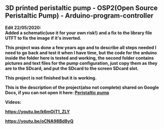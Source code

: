 <h2>3D printed peristaltic pump - OSP2(Open Source Peristaltic Pump) - Arduino-program-controller</h2>

<b>Edit 22/05/2020:<b></br>
Added a schematic(use it for your own risk!) and a fix to the library file UTFT to fix the image if it's inverted.

This project was done a few years ago and to describe all steps needed I need to go back and test it when I have time, but the code for the arduino inside the folder here is tested and working, the second folder contains pictures and text files for the pump configuration, just copy them as they are to the SDcard, and put the SDcard to the screen SDcard slot.

This project is not finished but it is working.

This is the description of the project(also not complete) shared on Google Docs, if you can not open it here: 
<a href="https://docs.google.com/document/d/1LbuHTzObYambpghvvagBYFq4LxzemCzu4StoPfHHYoI/edit?usp=sharing">Peristaltic pump</a>

Videos:

https://youtu.be/k6mOiT1_ZLY

https://youtu.be/oCNA98Bd8yQ

